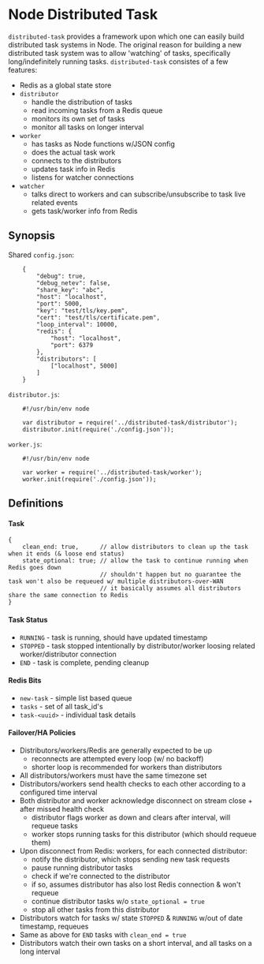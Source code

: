 # Node Distributed Task

`distributed-task` provides a framework upon which one can easily build distributed task systems in Node. The original reason for building a new distributed task system was to allow 'watching' of tasks, specifically long/indefinitely running tasks. `distributed-task` consistes of a few features:

+ Redis as a global state store
+ `distributor`
    * handle the distribution of tasks
    * read incoming tasks from a Redis queue
    * monitors its own set of tasks
    * monitor all tasks on longer interval
+ `worker`
    * has tasks as Node functions w/JSON config
    * does the actual task work
    * connects to the distributors
    * updates task info in Redis
    * listens for watcher connections
+ `watcher`
    * talks direct to workers and can subscribe/unsubscribe to task live related events
    * gets task/worker info from Redis


## Synopsis

Shared `config.json`:

```
    {
        "debug": true,
        "debug_netev": false,
        "share_key": "abc",
        "host": "localhost",
        "port": 5000,
        "key": "test/tls/key.pem",
        "cert": "test/tls/certificate.pem",
        "loop_interval": 10000,
        "redis": {
            "host": "localhost",
            "port": 6379
        },
        "distributors": [
            ["localhost", 5000]
        ]
    }
```

`distributor.js`:

```
    #!/usr/bin/env node

    var distributor = require('../distributed-task/distributor');
    distributor.init(require('./config.json'));
```

`worker.js`:

```
    #!/usr/bin/env node

    var worker = require('../distributed-task/worker');
    worker.init(require('./config.json'));
```


## Definitions

#### Task

    {
        clean_end: true,      // allow distributors to clean up the task when it ends (& loose end status)
        state_optional: true; // allow the task to continue running when Redis goes down
                              // shouldn't happen but no guarantee the task won't also be requeued w/ multiple distributors-over-WAN
                              // it basically assumes all distributors share the same connection to Redis
    }

#### Task Status

+ `RUNNING` - task is running, should have updated timestamp
+ `STOPPED` - task stopped intentionally by distributor/worker loosing related worker/distributor connection
+ `END` - task is complete, pending cleanup

#### Redis Bits

+ `new-task` - simple list based queue
+ `tasks` - set of all task_id's
+ `task-<uuid>` - individual task details

#### Failover/HA Policies

+ Distributors/workers/Redis are generally expected to be up
    * reconnects are attempted every loop (w/ no backoff)
    * shorter loop is recommended for workers than distributors
+ All distributors/workers must have the same timezone set
+ Distributors/workers send health checks to each other according to a configured time interval
+ Both distributor and worker acknowledge disconnect on stream close + after missed health check
    * distributor flags worker as down and clears after interval, will requeue tasks
    * worker stops running tasks for this distributor (which should requeue them)
+ Upon disconnect from Redis: workers, for each connected distributor:
    * notify the distributor, which stops sending new task requests
    * pause running distributor tasks
    * check if we're connected to the distributor
    * if so, assumes distributor has also lost Redis connection & won't requeue
    * continue distributor tasks w/o `state_optional = true`
    * stop all other tasks from this distributor
+ Distributors watch for tasks w/ state `STOPPED` & `RUNNING` w/out of date timestamp, requeues
+ Same as above for `END` tasks with `clean_end = true`
+ Distributors watch their own tasks on a short interval, and all tasks on a long interval
